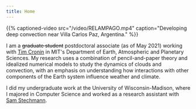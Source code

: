 ```yaml
---
title: Home
---
```


{{% captioned-video src="/video/RELAMPAGO.mp4" caption="Developing deep convection near Villa Carlos Paz, Argentina." %}}

I am a ~~graduate student~~ postdoctoral associate (as of May 2021) working with [Tim Cronin](http://web.mit.edu/~twcronin/www/) in MIT's Department of Earth, Atmospheric and Planetary Sciences. My research uses a combination of pencil-and-paper theory and idealized numerical models to study the dynamics of clouds and convection, with an emphasis on understanding how interactions with other components of the Earth system influence weather and climate.

I did my undergraduate work at the University of Wisconsin-Madison, where I majored in Computer Science and worked as a research assistant with [Sam Stechmann](https://www.math.wisc.edu/~stechmann/).

